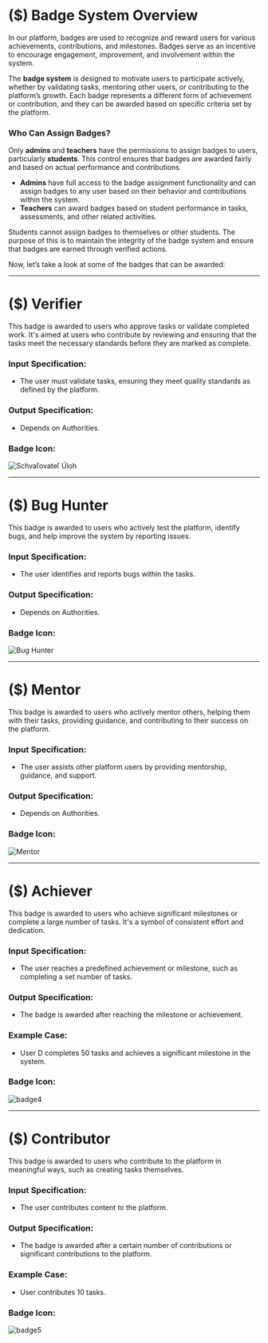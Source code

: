 # ($) Badge System Overview

In our platform, badges are used to recognize and reward users for various achievements, contributions, and milestones. Badges serve as an incentive to encourage engagement, improvement, and involvement within the system.

The **badge system** is designed to motivate users to participate actively, whether by validating tasks, mentoring other users, or contributing to the platform’s growth. Each badge represents a different form of achievement or contribution, and they can be awarded based on specific criteria set by the platform.

### Who Can Assign Badges?

Only **admins** and **teachers** have the permissions to assign badges to users, particularly **students**. This control ensures that badges are awarded fairly and based on actual performance and contributions.

- **Admins** have full access to the badge assignment functionality and can assign badges to any user based on their behavior and contributions within the system.
- **Teachers** can award badges based on student performance in tasks, assessments, and other related activities.

Students cannot assign badges to themselves or other students. The purpose of this is to maintain the integrity of the badge system and ensure that badges are earned through verified actions.

Now, let’s take a look at some of the badges that can be awarded:

---

# ($) Verifier
This badge is awarded to users who approve tasks or validate completed work. It's aimed at users who contribute by reviewing and ensuring that the tasks meet the necessary standards before they are marked as complete.

### Input Specification:
- The user must validate tasks, ensuring they meet quality standards as defined by the platform.

### Output Specification:
- Depends on Authorities.

### Badge Icon:
![Schvaľovateľ Úloh](badge1.png)

---

# ($) Bug Hunter
This badge is awarded to users who actively test the platform, identify bugs, and help improve the system by reporting issues.

### Input Specification:
- The user identifies and reports bugs within the tasks.

### Output Specification:
- Depends on Authorities.

### Badge Icon:
![Bug Hunter](badge2.png)

---
# ($) Mentor
This badge is awarded to users who actively mentor others, helping them with their tasks, providing guidance, and contributing to their success on the platform.

### Input Specification:
- The user assists other platform users by providing mentorship, guidance, and support.

### Output Specification:
- Depends on Authorities.

### Badge Icon:
![Mentor](badge3.png)

---
# ($) Achiever
This badge is awarded to users who achieve significant milestones or complete a large number of tasks. It's a symbol of consistent effort and dedication.

### Input Specification:
- The user reaches a predefined achievement or milestone, such as completing a set number of tasks.

### Output Specification:
- The badge is awarded after reaching the milestone or achievement.

### Example Case:
- User D completes 50 tasks and achieves a significant milestone in the system.

### Badge Icon:
![badge4](badge4.png)

---
# ($) Contributor
This badge is awarded to users who contribute to the platform in meaningful ways, such as creating tasks themselves.

### Input Specification:
- The user contributes content to the platform.

### Output Specification:
- The badge is awarded after a certain number of contributions or significant contributions to the platform.

### Example Case:
- User contributes 10 tasks.

### Badge Icon:
![badge5](badge5.png)
